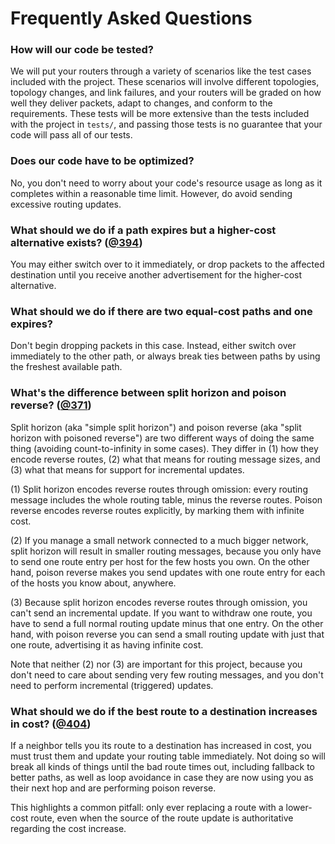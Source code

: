 # Frequently Asked Questions

### How will our code be tested?

We will put your routers through a variety of scenarios like the test cases included with the project. These scenarios will involve different topologies, topology changes, and link failures, and your routers will be graded on how well they deliver packets, adapt to changes, and conform to the requirements. These tests will be more extensive than the tests included with the project in `tests/`, and passing those tests is no guarantee that your code will pass all of our tests.

### Does our code have to be optimized?

No, you don't need to worry about your code's resource usage as long as it completes within a reasonable time limit. However, do avoid sending excessive routing updates.

### What should we do if a path expires but a higher-cost alternative exists? ([@394](https://piazza.com/class/iq6sgotn6pp37f?cid=394))

You may either switch over to it immediately, or drop packets to the affected destination until you receive another advertisement for the higher-cost alternative.

### What should we do if there are two equal-cost paths and one expires?

Don't begin dropping packets in this case. Instead, either switch over immediately to the other path, or always break ties between paths by using the freshest available path.

### What's the difference between split horizon and poison reverse? ([@371](https://piazza.com/class/iq6sgotn6pp37f?cid=371))

Split horizon (aka "simple split horizon") and poison reverse (aka "split horizon with poisoned reverse") are two different ways of doing the same thing (avoiding count-to-infinity in some cases). They differ in (1) how they encode reverse routes, (2) what that means for routing message sizes, and (3) what that means for support for incremental updates.

(1) Split horizon encodes reverse routes through omission: every routing message includes the whole routing table, minus the reverse routes. Poison reverse encodes reverse routes explicitly, by marking them with infinite cost.

(2) If you manage a small network connected to a much bigger network, split horizon will result in smaller routing messages, because you only have to send one route entry per host for the few hosts you own. On the other hand, poison reverse makes you send updates with one route entry for each of the hosts you know about, anywhere.

(3) Because split horizon encodes reverse routes through omission, you can't send an incremental update. If you want to withdraw one route, you have to send a full normal routing update minus that one entry. On the other hand, with poison reverse you can send a small routing update with just that one route, advertising it as having infinite cost.

Note that neither (2) nor (3) are important for this project, because you don't need to care about sending very few routing messages, and you don't need to perform incremental (triggered) updates.

### What should we do if the best route to a destination increases in cost? ([@404](https://piazza.com/class/iq6sgotn6pp37f?cid=404))

If a neighbor tells you its route to a destination has increased in cost, you must trust them and update your routing table immediately. Not doing so will break all kinds of things until the bad route times out, including fallback to better paths, as well as loop avoidance in case they are now using you as their next hop and are performing poison reverse.

This highlights a common pitfall: only ever replacing a route with a lower-cost route, even when the source of the route update is authoritative regarding the cost increase.

